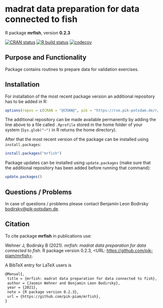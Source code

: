 # madrat data preparation for data connected to fish

R package **mrfish**, version **0.2.3**

[![CRAN status](https://www.r-pkg.org/badges/version/mrfish)](https://cran.r-project.org/package=mrfish)   [![R build status](https://github.com/pik-piam/mrfish/workflows/check/badge.svg)](https://github.com/pik-piam/mrfish/actions) [![codecov](https://codecov.io/gh/pik-piam/mrfish/branch/master/graph/badge.svg)](https://codecov.io/gh/pik-piam/mrfish)

## Purpose and Functionality

Package contains routines to prepare data for validation exercises.


## Installation

For installation of the most recent package version an additional repository has to be added in R:

```r
options(repos = c(CRAN = "@CRAN@", pik = "https://rse.pik-potsdam.de/r/packages"))
```
The additional repository can be made available permanently by adding the line above to a file called `.Rprofile` stored in the home folder of your system (`Sys.glob("~")` in R returns the home directory).

After that the most recent version of the package can be installed using `install.packages`:

```r 
install.packages("mrfish")
```

Package updates can be installed using `update.packages` (make sure that the additional repository has been added before running that command):

```r 
update.packages()
```

## Questions / Problems

In case of questions / problems please contact Benjamin Leon Bodirsky <bodirsky@pik-potsdam.de>.

## Citation

To cite package **mrfish** in publications use:

Wehner J, Bodirsky B (2021). _mrfish: madrat data preparation for data connected to
fish_. R package version 0.2.3, <URL: https://github.com/pik-piam/mrfish>.

A BibTeX entry for LaTeX users is

 ```latex
@Manual{,
  title = {mrfish: madrat data preparation for data connected to fish},
  author = {Jasmin Wehner and Benjamin Leon Bodirsky},
  year = {2021},
  note = {R package version 0.2.3},
  url = {https://github.com/pik-piam/mrfish},
}
```


